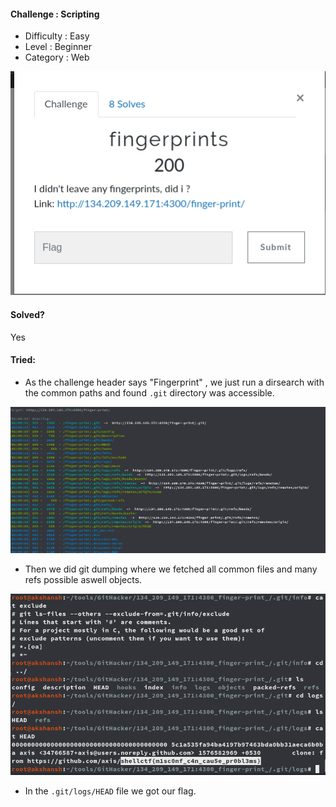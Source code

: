 
####  Challenge : Scripting


* Difficulty : Easy
* Level : Beginner
* Category : Web


![alt text](images/f1.png)


#### Solved?

Yes

#### Tried:

* As the challenge header says "Fingerprint" , we just run a dirsearch with the common paths and found `.git` directory was accessible.

![alt text](images/f2.png)

* Then we did git dumping where we fetched all common files and many refs possible aswell objects.

![alt text](images/f3.png)

* In the `.git/logs/HEAD` file we got our flag.